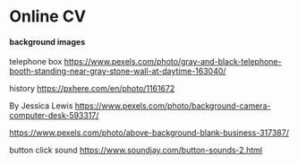 # Online CV

#### background images

telephone box
https://www.pexels.com/photo/gray-and-black-telephone-booth-standing-near-gray-stone-wall-at-daytime-163040/

history
https://pxhere.com/en/photo/1161672


By Jessica Lewis
https://www.pexels.com/photo/background-camera-computer-desk-593317/

https://www.pexels.com/photo/above-background-blank-business-317387/

button click sound
https://www.soundjay.com/button-sounds-2.html